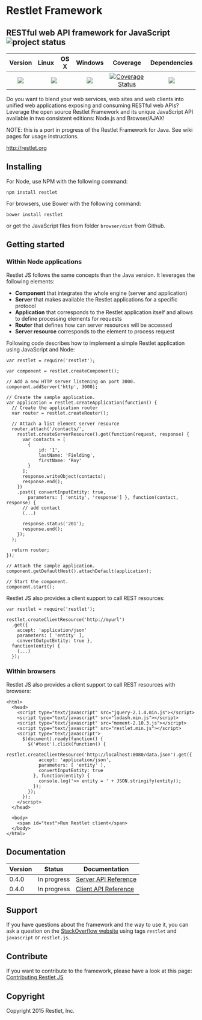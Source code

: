 # Restlet Framework

## RESTful web API framework for JavaScript ![project status](http://dl.dropbox.com/u/2208502/maintained.png)

<table>
  <thead>
    <tr>
      <th>Version</th>
      <th>Linux</th>
      <th>OS X</th>
      <th>Windows</th>
      <th>Coverage</th>
      <th>Dependencies</th>
    </tr>
  </thead>
  <tbody>
    <tr>
      <td align="center">
        <a href="https://www.npmjs.org/package/restlet"><img src="https://img.shields.io/npm/v/restlet.svg"></a>
      </td>
      <td colspan="2" align="center">
        <a href="https://travis-ci.org/restlet/restlet-framework-js"><img src="https://travis-ci.org/restlet/restlet-framework-js.svg"></a>
      </td>
      <td align="center">
        <a href="https://ci.appveyor.com/project/templth/restlet-framework-js"><img src="https://ci.appveyor.com/api/projects/status/qeocly6jag8hkdbu?svg=true"></a>
      </td>
      <td align="center">
        <a href="https://coveralls.io/r/restlet/restlet-framework-js"><img src="https://coveralls.io/repos/restlet/restlet-framework-js/badge.svg" alt="Coverage Status"></a>
      </td>
      <td align="center">
        <a href="https://david-dm.org/"><img src="https://david-dm.org/restlet/restlet-framework-js.svg"></a>
      </td>
    </tr>
  </tbody>
</table>

Do you want to blend your web services, web sites and web clients into unified web applications exposing and consuming RESTful web APIs?
Leverage the open source Restlet Framework and its unique JavaScript API available in two consistent editions: Node.js and Browser/AJAX! 

NOTE: this is a port in progress of the Restlet Framework for Java. See wiki pages for usage instructions.

http://restlet.org

## Installing

For Node, use NPM with the following command:

```
npm install restlet
```

For browsers, use Bower with the following command:

```
bower install restlet
```

or get the JavaScript files from folder `browser/dist` from Github.

## Getting started

### Within Node applications

Restlet JS follows the same concepts than the Java version. It leverages the following elements:

* __Component__ that integrates the whole engine (server and application)
* __Server__ that makes available the Restlet applications for a specific protocol
* __Application__ that corresponds to the Restlet application itself and allows to define
processing elements for requests
* __Router__ that defines how can server resources will be accessed
* __Server resource__ corresponds to the element to process request

Following code describes how to implement a simple Restlet application using JavaScript
and Node:

    var restlet = require('restlet');

    var component = restlet.createComponent();

    // Add a new HTTP server listening on port 3000.
    component.addServer('http', 3000);

    // Create the sample application.
    var application = restlet.createApplication(function() {
      // Create the application router
      var router = restlet.createRouter();

      // Attach a list element server resource
      router.attach('/contacts/',
        restlet.createServerResource().get(function(request, response) {
          var contacts = [
            {
                id: '1',
                lastName: 'Fielding',
                firstName: 'Roy'
            }
          ];
          response.writeObject(contacts);
          response.end();
        })
        .post({ convertInputEntity: true,
            parameters: [ 'entity', 'response'] }, function(contact, response) {
          // add contact
          (...)

          response.status('201');
          response.end();
        });
      );

      return router;
    });

    // Attach the sample application.
    component.getDefaultHost().attachDefault(application);

    // Start the component.
    component.start();

Restlet JS also provides a client support to call REST resources:

    var restlet = require('restlet');

    restlet.createClientResource('http://myurl')
      .get({
        accept: 'application/json'
        parameters: [ 'entity' ],
        convertOutputEntity: true },
      function(entity) {
        (...)
      });

### Within browsers

Restlet JS also provides a client support to call REST resources with browsers:

    <html>
      <head>
        <script type="text/javascript" src="jquery-2.1.4.min.js"></script>
        <script type="text/javascript" src="lodash.min.js"></script>
        <script type="text/javascript" src="moment-2.10.3.js"></script>
        <script type="text/javascript" src="restlet.min.js"></script>
        <script type="text/javascript">
          $(document).ready(function() {
            $('#test').click(function() {
              restlet.createClientResource('http://localhost:8080/data.json').get({
                accept: 'application/json',
                parameters: [ 'entity' ],
                convertInputEntity: true
              }, function(entity) {
                console.log('>> entity = ' + JSON.stringify(entity));
              });
            });
          });
        </script>
      </head>

      <body>
        <span id="test">Run Restlet client</span>
      </body>
    </html>

## Documentation

| Version | Status | Documentation |
| ------- | -------| --------------|
| 0.4.0   | In progress | [Server API Reference](https://github.com/restlet/restlet-framework-js/blob/master/docs/references/doc-server-0.4.0.md) |
| 0.4.0   | In progress | [Client API Reference](https://github.com/restlet/restlet-framework-js/blob/master/docs/references/doc-client-0.4.0.md) |

## Support

If you have questions about the framework and the way to use it, you can ask a question
on the [StackOverflow website](http://stackoverflow.com/questions/tagged/restlet+javascript) using tags `restlet` and `javascript`
or `restlet.js`.

## Contribute

If you want to contribute to the framework, please have a look at this page:
[Contributing Restlet JS](https://github.com/restlet/restlet-framework-js/blob/master/docs/guides/contribute.md)

## Copyright

Copyright 2015 Restlet, Inc.
